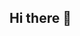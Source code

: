 ## Hi there 👋

<!--
**prabhatpathania/prabhatpathania** is a ✨ _special_ ✨ repository because its `README.md` (this file) appears on your GitHub profile.

Here are some ideas to get you started:

- 🔭 I’m currently working on **SAP BTP, Langchain**
- 🌱 I’m currently learning **Machine Learning and Generative AI**
- 👯 I’m looking to collaborate on **Generative AI with SAP**
- 🤝 I’m looking for help with **building SaaS solutions**
- 💬 Ask me about **Developer tools, SAP development solutions**
- 📫 How to reach me: https://www.linkedin.com/in/prabhatpathania/
-->
